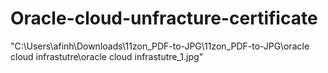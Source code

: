 # Oracle-cloud-unfracture-certificate
"C:\Users\afinh\Downloads\11zon_PDF-to-JPG\11zon_PDF-to-JPG\oracle cloud infrastutre\oracle cloud infrastutre_1.jpg"
